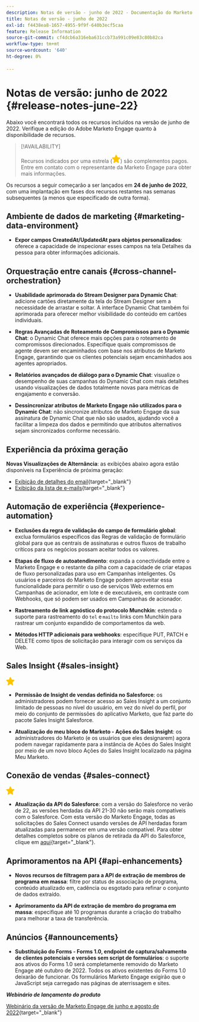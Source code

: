 ```yaml
---
description: Notas de versão - junho de 2022 - Documentação do Marketo - Documentação do produto
title: Notas de versão - junho de 2022
exl-id: f4438ea8-1657-4955-9f9f-640b3ecf5caa
feature: Release Information
source-git-commit: cf4dcb6a316eba631ccb73a991c09e83c80b82ca
workflow-type: tm+mt
source-wordcount: '640'
ht-degree: 0%

---
```


# Notas de versão: junho de 2022 {#release-notes-june-22}

Abaixo você encontrará todos os recursos incluídos na versão de junho de 2022. Verifique a edição do Adobe Marketo Engage quanto à disponibilidade de recursos.

>[!AVAILABILITY]
>
>Recursos indicados por uma estrela (![estrela](assets/yellow-star.png)) são complementos pagos. Entre em contato com o representante da Marketo Engage para obter mais informações.

Os recursos a seguir começarão a ser lançados em **24 de junho de 2022**, com uma implantação em fases dos recursos restantes nas semanas subsequentes (a menos que especificado de outra forma).

## Ambiente de dados de marketing {#marketing-data-environment}

* **Expor campos CreatedAt/UpdatedAt para objetos personalizados**: oferece a capacidade de inspecionar esses campos na tela Detalhes da pessoa para obter informações adicionais.

## Orquestração entre canais {#cross-channel-orchestration}

* **Usabilidade aprimorada do Stream Designer para Dynamic Chat**: adicione cartões diretamente da tela do Stream Designer sem a necessidade de arrastar e soltar. A interface Dynamic Chat também foi aprimorada para oferecer melhor visibilidade do conteúdo em cartões individuais.

* **Regras Avançadas de Roteamento de Compromissos para o Dynamic Chat**: o Dynamic Chat oferece mais opções para o roteamento de compromissos direcionados. Especifique quais compromissos de agente devem ser encaminhados com base nos atributos de Marketo Engage, garantindo que os clientes potenciais sejam encaminhados aos agentes apropriados.

* **Relatórios avançados de diálogo para o Dynamic Chat**: visualize o desempenho de suas campanhas do Dynamic Chat com mais detalhes usando visualizações de dados totalmente novas para métricas de engajamento e conversão.

* **Dessincronizar atributos de Marketo Engage não utilizados para o Dynamic Chat**: não sincronize atributos de Marketo Engage da sua assinatura de Dynamic Chat que não são usados, ajudando você a facilitar a limpeza dos dados e permitindo que atributos alternativos sejam sincronizados conforme necessário.

## Experiência da próxima geração

**Novas Visualizações de Alternância**: as exibições abaixo agora estão disponíveis na Experiência de próxima geração:

* [Exibição de detalhes do email](/help/marketo/product-docs/marketo-engage-modern-ux/toggle-switch.md#email-details-view){target="_blank"}
* [Exibição da lista de e-mails](/help/marketo/product-docs/marketo-engage-modern-ux/toggle-switch.md#email-list-view){target="_blank"}

## Automação de experiência {#experience-automation}

* **Exclusões da regra de validação do campo de formulário global**: exclua formulários específicos das Regras de validação de formulário global para que as centrais de assinaturas e outros fluxos de trabalho críticos para os negócios possam aceitar todos os valores.

* **Etapas de fluxo de autoatendimento**: expanda a conectividade entre o Marketo Engage e o restante da pilha com a capacidade de criar etapas de fluxo personalizadas para uso em Campanhas inteligentes. Os usuários e parceiros do Marketo Engage podem aproveitar essa funcionalidade para permitir o uso de serviços Web externos em Campanhas de acionador, em lote e de executáveis, em contraste com Webhooks, que só podem ser usados em Campanhas de acionador.

* **Rastreamento de link agnóstico do protocolo Munchkin**: estenda o suporte para rastreamento do `tel` e `mailto` links com Munchkin para rastrear um conjunto expandido de comportamentos da web.

* **Métodos HTTP adicionais para webhooks**: especifique PUT, PATCH e DELETE como tipos de solicitação para interagir com os serviços da Web.

## Sales Insight {#sales-insight}

![(estrela)](assets/yellow-star.png)

* **Permissão de Insight de vendas definida no Salesforce**: os administradores podem fornecer acesso ao Sales Insight a um conjunto limitado de pessoas no nível do usuário, em vez do nível do perfil, por meio do conjunto de permissões do aplicativo Marketo, que faz parte do pacote Sales Insight Salesforce.

* **Atualização do meu bloco do Marketo - Ações do Sales Insight**: os administradores do Marketo (e os usuários que eles designarem) agora podem navegar rapidamente para a instância de Ações do Sales Insight por meio de um novo bloco Ações do Sales Insight localizado na página Meu Marketo.

## Conexão de vendas {#sales-connect}

![(estrela)](assets/yellow-star.png)

* **Atualização da API do Salesforce**: com a versão do Salesforce no verão de 22, as versões herdadas da API 21-30 não serão mais compatíveis com o Salesforce. Com esta versão do Marketo Engage, todas as solicitações do Sales Connect usando versões de API herdadas foram atualizadas para permanecer em uma versão compatível. Para obter detalhes completos sobre os planos de retirada da API do Salesforce, clique em [aqui](https://help.salesforce.com/s/articleView?language=en_US&amp;type=1&amp;id=000354473){target="_blank"}.

## Aprimoramentos na API {#api-enhancements}

* **Novos recursos de filtragem para a API de extração de membros de programa em massa**: filtre por status de associação de programa, conteúdo atualizado em, cadência ou esgotado para refinar o conjunto de dados extraído.

* **Aprimoramento da API de extração de membro do programa em massa**: especifique até 10 programas durante a criação do trabalho para melhorar a taxa de transferência.

## Anúncios {#announcements}

* **Substituição do Forms - Forms 1.0, endpoint de captura/salvamento de clientes potenciais e versões sem script de formulários**: o suporte aos ativos do Forms 1.0 será completamente removido do Marketo Engage até outubro de 2022. Todos os ativos existentes do Forms 1.0 deixarão de funcionar. Os formulários Marketo Engage exigirão que o JavaScript seja carregado nas páginas de aterrissagem e sites.

**_Webinário de lançamento do produto_**

[Webinário da versão de Marketo Engage de junho e agosto de 2022](https://engage.marketo.com/2022_June_August_Release_Webinar_OnDemandPage.html){target="_blank"}
